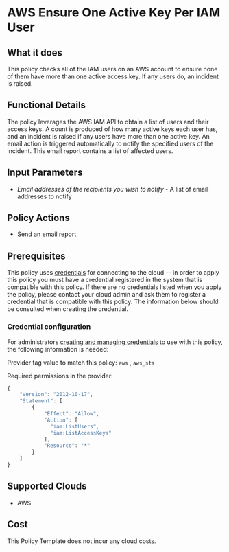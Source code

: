 # AWS Ensure One Active Key Per IAM User

## What it does

This policy checks all of the IAM users on an AWS account to ensure none of them have more than one active access key. If any users do, an incident is raised.

## Functional Details

The policy leverages the AWS IAM API to obtain a list of users and their access keys. A count is produced of how many active keys each user has, and an incident is raised if any users have more than one active key. An email action is triggered automatically to notify the specified users of the incident. This email report contains a list of affected users.

## Input Parameters

- *Email addresses of the recipients you wish to notify* - A list of email addresses to notify

## Policy Actions

- Send an email report

## Prerequisites

This policy uses [credentials](https://docs.flexera.com/flexera/EN/Automation/ManagingCredentialsExternal.htm) for connecting to the cloud -- in order to apply this policy you must have a credential registered in the system that is compatible with this policy. If there are no credentials listed when you apply the policy, please contact your cloud admin and ask them to register a credential that is compatible with this policy. The information below should be consulted when creating the credential.

### Credential configuration

For administrators [creating and managing credentials](https://docs.flexera.com/flexera/EN/Automation/ManagingCredentialsExternal.htm) to use with this policy, the following information is needed:

Provider tag value to match this policy: `aws` , `aws_sts`

Required permissions in the provider:

```javascript
{
    "Version": "2012-10-17",
    "Statement": [
        {
            "Effect": "Allow",
            "Action": [
              "iam:ListUsers",
              "iam:ListAccessKeys"
            ],
            "Resource": "*"
        }
    ]
}
```

## Supported Clouds

- AWS

## Cost

This Policy Template does not incur any cloud costs.
